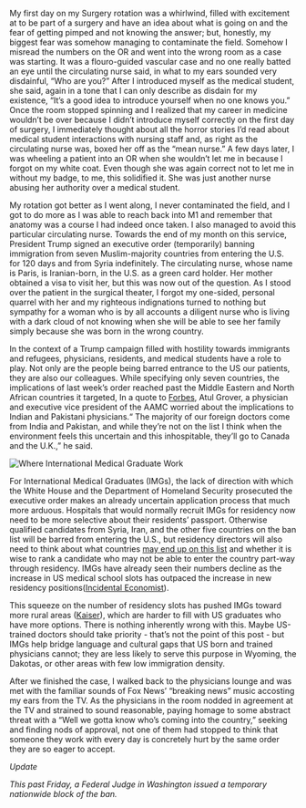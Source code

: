 

My first day on my Surgery rotation was a whirlwind, filled with
excitement at to be part of a surgery and have an idea about what is
going on and the fear of getting pimped and not knowing the answer; but,
honestly, my biggest fear was somehow managing to contaminate the field.
Somehow I misread the numbers on the OR and went into the wrong room as
a case was starting. It was a flouro-guided vascular case and no one
really batted an eye until the circulating nurse said, in what to my
ears sounded very disdainful, “Who are you?” After I introduced myself
as the medical student, she said, again in a tone that I can only
describe as disdain for my existence, “It’s a good idea to introduce
yourself when no one knows you.” Once the room stopped spinning and I
realized that my career in medicine wouldn’t be over because I didn’t
introduce myself correctly on the first day of surgery, I immediately
thought about all the horror stories I’d read about medical student
interactions with nursing staff and, as right as the circulating nurse
was, boxed her off as the “mean nurse.” A few days later, I was wheeling
a patient into an OR when she wouldn’t let me in because I forgot on my
white coat. Even though she was again correct not to let me in without
my badge, to me, this solidified it. She was just another nurse abusing
her authority over a medical student.

My rotation got better as I went along, I never contaminated the field,
and I got to do more as I was able to reach back into M1 and remember
that anatomy was a course I had indeed once taken. I also managed to
avoid this particular circulating nurse. Towards the end of my month on
this service, President Trump signed an executive order (temporarily)
banning immigration from seven Muslim-majority countries from entering
the U.S. for 120 days and from Syria indefinitely. The circulating
nurse, whose name is Paris, is Iranian-born, in the U.S. as a green card
holder. Her mother obtained a visa to visit her, but this was now out of
the question. As I stood over the patient in the surgical theater, I
forgot my one-sided, personal quarrel with her and my righteous
indignations turned to nothing but sympathy for a woman who is by all
accounts a diligent nurse who is living with a dark cloud of not knowing
when she will be able to see her family simply because she was born in
the wrong country.

In the context of a Trump campaign filled with hostility towards
immigrants and refugees, physicians, residents, and medical students
have a role to play. Not only are the people being barred entrance to
the US our patients, they are also our colleagues. While specifying only
seven countries, the implications of last week’s order reached past the
Middle Eastern and North African countries it targeted, In a quote to
[Forbes](http://www.forbes.com/sites/brucejapsen/2017/01/29/how-trumps-travel-ban-worsens-doctor-shortage/#26b631006c42),
Atul Grover, a physician and executive vice president of the AAMC
worried about the implications to Indian and Pakistani physicians.“ The
majority of our foreign doctors come from India and Pakistan, and while
they’re not on the list I think when the environment feels this
uncertain and this inhospitable, they’ll go to Canada and the U.K.,” he
said.

![Where International Medical Graduate Work](/img/IMG%20Cloropleth.png)

For International Medical Graduates (IMGs), the lack of direction with
which the White House and the Department of Homeland Security prosecuted
the executive order makes an already uncertain application process that
much more arduous. Hospitals that would normally recruit IMGs for
residency now need to be more selective about their residents’ passport.
Otherwise qualified candidates from Syria, Iran, and the other five
countries on the ban list will be barred from entering the U.S., but
residency directors will also need to think about what countries [may
end up on this
list](http://www.nbcnews.com/meet-the-press/video/full-priebus-interview-immigration-ban-could-include-more-countries-865258563844)
and whether it is wise to rank a candidate who may not be able to enter
the country part-way through residency. IMGs have already seen their
numbers decline as the increase in US medical school slots has outpaced
the increase in new residency positions([Incidental
Economist](http://theincidentaleconomist.com/wordpress/gme-federal-funding-and-residency-slots/)).

This squeeze on the number of residency slots has pushed IMGs toward
more rural areas
([Kaiser](http://kff.org/other/state-indicator/distribution-by-citizenship-status/?activeTab=map&currentTimeframe=0&selectedDistributions=citizen)),
which are harder to fill with US graduates who have more options. There
is nothing inherently wrong with this. Maybe US-trained doctors should
take priority - that’s not the point of this post - but IMGs help bridge
language and cultural gaps that US born and trained physicians cannot;
they are less likely to serve this purpose in Wyoming, the Dakotas, or
other areas with few low immigration density.

After we finished the case, I walked back to the physicians lounge and
was met with the familiar sounds of Fox News’ “breaking news” music
accosting my ears from the TV. As the physicians in the room nodded in
agreement at the TV and strained to sound reasonable, paying homage to
some abstract threat with a “Well we gotta know who’s coming into the
country,” seeking and finding nods of approval, not one of them had
stopped to think that someone they work with every day is concretely
hurt by the same order they are so eager to accept.

*Update*

*This past Friday, a Federal Judge in Washington issued a temporary
nationwide block of the ban.*
